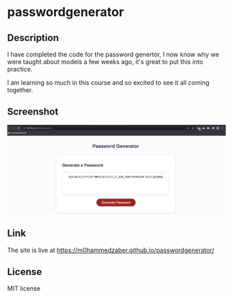 # passwordgenerator

## Description 

I have completed the code for the password genertor, I now know why we were taught about models a few weeks ago, it's great to put this into practice.

I am learning so much in this course and so excited to see it all coming together.


## Screenshot
<img src="images/password genrator end.png" alt="final output of my password generator code">

## Link
The site is live at https://m0hammedzaber.github.io/passwordgenerator/

## License 
MIT license